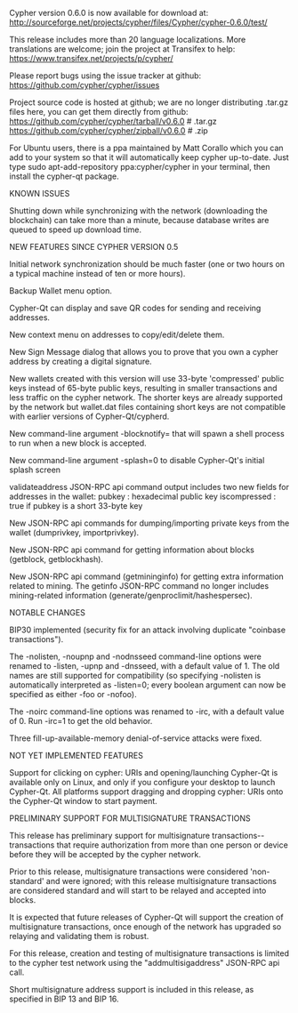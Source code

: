 Cypher version 0.6.0 is now available for download at:
http://sourceforge.net/projects/cypher/files/Cypher/cypher-0.6.0/test/

This release includes more than 20 language localizations.
More translations are welcome; join the
project at Transifex to help:
https://www.transifex.net/projects/p/cypher/

Please report bugs using the issue tracker at github:
https://github.com/cypher/cypher/issues

Project source code is hosted at github; we are no longer
distributing .tar.gz files here, you can get them
directly from github:
https://github.com/cypher/cypher/tarball/v0.6.0  # .tar.gz
https://github.com/cypher/cypher/zipball/v0.6.0  # .zip

For Ubuntu users, there is a ppa maintained by Matt Corallo which
you can add to your system so that it will automatically keep
cypher up-to-date.  Just type
sudo apt-add-repository ppa:cypher/cypher
in your terminal, then install the cypher-qt package.


KNOWN ISSUES

Shutting down while synchronizing with the network
(downloading the blockchain) can take more than a minute,
because database writes are queued to speed up download
time.


NEW FEATURES SINCE CYPHER VERSION 0.5

Initial network synchronization should be much faster
(one or two hours on a typical machine instead of ten or more
hours).

Backup Wallet menu option.

Cypher-Qt can display and save QR codes for sending
and receiving addresses.

New context menu on addresses to copy/edit/delete them.

New Sign Message dialog that allows you to prove that you
own a cypher address by creating a digital
signature.

New wallets created with this version will
use 33-byte 'compressed' public keys instead of
65-byte public keys, resulting in smaller
transactions and less traffic on the cypher
network. The shorter keys are already supported
by the network but wallet.dat files containing
short keys are not compatible with earlier
versions of Cypher-Qt/cypherd.

New command-line argument -blocknotify=<command>
that will spawn a shell process to run <command> 
when a new block is accepted.

New command-line argument -splash=0 to disable
Cypher-Qt's initial splash screen

validateaddress JSON-RPC api command output includes
two new fields for addresses in the wallet:
pubkey : hexadecimal public key
iscompressed : true if pubkey is a short 33-byte key

New JSON-RPC api commands for dumping/importing
private keys from the wallet (dumprivkey, importprivkey).

New JSON-RPC api command for getting information about
blocks (getblock, getblockhash).

New JSON-RPC api command (getmininginfo) for getting
extra information related to mining. The getinfo
JSON-RPC command no longer includes mining-related
information (generate/genproclimit/hashespersec).



NOTABLE CHANGES

BIP30 implemented (security fix for an attack involving
duplicate "coinbase transactions").

The -nolisten, -noupnp and -nodnsseed command-line
options were renamed to -listen, -upnp and -dnsseed,
with a default value of 1. The old names are still
supported for compatibility (so specifying -nolisten
is automatically interpreted as -listen=0; every
boolean argument can now be specified as either
-foo or -nofoo).

The -noirc command-line options was renamed to
-irc, with a default value of 0. Run -irc=1 to
get the old behavior.

Three fill-up-available-memory denial-of-service
attacks were fixed.


NOT YET IMPLEMENTED FEATURES

Support for clicking on cypher: URIs and
opening/launching Cypher-Qt is available only on Linux,
and only if you configure your desktop to launch
Cypher-Qt. All platforms support dragging and dropping
cypher: URIs onto the Cypher-Qt window to start
payment.


PRELIMINARY SUPPORT FOR MULTISIGNATURE TRANSACTIONS

This release has preliminary support for multisignature
transactions-- transactions that require authorization
from more than one person or device before they
will be accepted by the cypher network.

Prior to this release, multisignature transactions
were considered 'non-standard' and were ignored;
with this release multisignature transactions are
considered standard and will start to be relayed
and accepted into blocks.

It is expected that future releases of Cypher-Qt
will support the creation of multisignature transactions,
once enough of the network has upgraded so relaying
and validating them is robust.

For this release, creation and testing of multisignature
transactions is limited to the cypher test network using
the "addmultisigaddress" JSON-RPC api call.

Short multisignature address support is included in this
release, as specified in BIP 13 and BIP 16.
